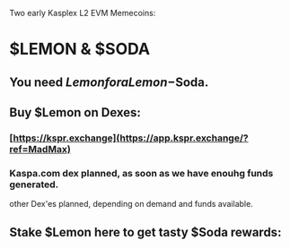 Two early Kasplex L2 EVM Memecoins:  
# $LEMON & $SODA  
## You need $Lemon for a Lemon-$Soda.  




## Buy $Lemon on Dexes:  
###  [https://kspr.exchange](https://app.kspr.exchange/?ref=MadMax)
### Kaspa.com dex planned, as soon as we have enouhg funds generated.  
other Dex'es planned, depending on demand and funds available.  

## Stake $Lemon here to get tasty $Soda rewards:  



